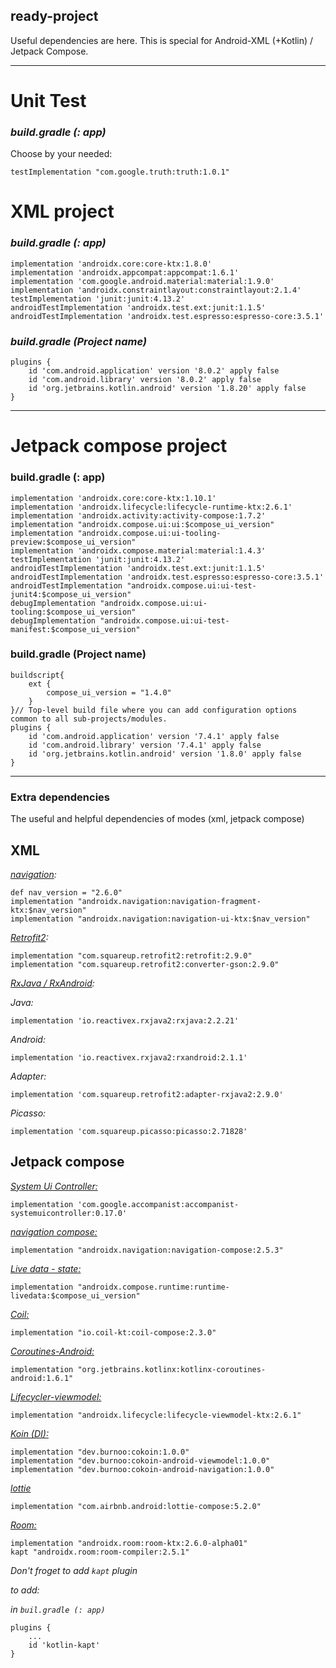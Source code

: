 ## ready-project
Useful dependencies are here. This is special for Android-XML (+Kotlin) / Jetpack Compose.

---

# Unit Test
### *build.gradle (: app)*
 Choose by your needed:
 
    testImplementation "com.google.truth:truth:1.0.1"

# XML project
### *build.gradle (: app)*

    implementation 'androidx.core:core-ktx:1.8.0'
    implementation 'androidx.appcompat:appcompat:1.6.1'
    implementation 'com.google.android.material:material:1.9.0'
    implementation 'androidx.constraintlayout:constraintlayout:2.1.4'
    testImplementation 'junit:junit:4.13.2'
    androidTestImplementation 'androidx.test.ext:junit:1.1.5'
    androidTestImplementation 'androidx.test.espresso:espresso-core:3.5.1'

### *build.gradle (Project name)*

    plugins {
        id 'com.android.application' version '8.0.2' apply false
        id 'com.android.library' version '8.0.2' apply false
        id 'org.jetbrains.kotlin.android' version '1.8.20' apply false
    }

---

# Jetpack compose project

### build.gradle (: app)

    implementation 'androidx.core:core-ktx:1.10.1'
    implementation 'androidx.lifecycle:lifecycle-runtime-ktx:2.6.1'
    implementation 'androidx.activity:activity-compose:1.7.2'
    implementation "androidx.compose.ui:ui:$compose_ui_version"
    implementation "androidx.compose.ui:ui-tooling-preview:$compose_ui_version"
    implementation 'androidx.compose.material:material:1.4.3'
    testImplementation 'junit:junit:4.13.2'
    androidTestImplementation 'androidx.test.ext:junit:1.1.5'
    androidTestImplementation 'androidx.test.espresso:espresso-core:3.5.1'
    androidTestImplementation "androidx.compose.ui:ui-test-junit4:$compose_ui_version"
    debugImplementation "androidx.compose.ui:ui-tooling:$compose_ui_version"
    debugImplementation "androidx.compose.ui:ui-test-manifest:$compose_ui_version"

### build.gradle (Project name)

    buildscript{
        ext {
            compose_ui_version = "1.4.0"
        }
    }// Top-level build file where you can add configuration options common to all sub-projects/modules.
    plugins {
        id 'com.android.application' version '7.4.1' apply false
        id 'com.android.library' version '7.4.1' apply false
        id 'org.jetbrains.kotlin.android' version '1.8.0' apply false
    }

---

### Extra dependencies
The useful and helpful dependencies of modes (xml, jetpack compose)

## XML

*[navigation](https://developer.android.com/guide/navigation/get-started#groovy):*
    
    def nav_version = "2.6.0"
    implementation "androidx.navigation:navigation-fragment-ktx:$nav_version"
    implementation "androidx.navigation:navigation-ui-ktx:$nav_version"

*[Retrofit2](https://github.com/square/retrofit):*

    implementation "com.squareup.retrofit2:retrofit:2.9.0"
    implementation "com.squareup.retrofit2:converter-gson:2.9.0"

*[RxJava / RxAndroid](https://github.com/ReactiveX/RxAndroid):*

  *Java:*

    implementation 'io.reactivex.rxjava2:rxjava:2.2.21'
    
  *Android:*    

    implementation 'io.reactivex.rxjava2:rxandroid:2.1.1'
    
  *Adapter:*

    implementation 'com.squareup.retrofit2:adapter-rxjava2:2.9.0'

*Picasso:*

    implementation 'com.squareup.picasso:picasso:2.71828'


## Jetpack compose

*[System Ui Controller:](https://google.github.io/accompanist/systemuicontroller/)*

    implementation 'com.google.accompanist:accompanist-systemuicontroller:0.17.0'

*[navigation compose:](https://developer.android.com/jetpack/compose/navigation)*

    implementation "androidx.navigation:navigation-compose:2.5.3"

*[Live data - state:](https://developer.android.com/jetpack/androidx/releases/compose-runtime)*

    implementation "androidx.compose.runtime:runtime-livedata:$compose_ui_version"

*[Coil:](https://github.com/coil-kt/coil)*

    implementation "io.coil-kt:coil-compose:2.3.0"

*[Coroutines-Android:](https://developer.android.com/kotlin/coroutines)*

    implementation "org.jetbrains.kotlinx:kotlinx-coroutines-android:1.6.1"

*[Lifecycler-viewmodel:](https://developer.android.com/jetpack/androidx/releases/lifecycle)*

    implementation "androidx.lifecycle:lifecycle-viewmodel-ktx:2.6.1"

*[Koin (DI):](https://github.com/burnoo/cokoin)*

    implementation "dev.burnoo:cokoin:1.0.0"
    implementation "dev.burnoo:cokoin-android-viewmodel:1.0.0"
    implementation "dev.burnoo:cokoin-android-navigation:1.0.0"

*[lottie](https://github.com/airbnb/lottie/blob/master/android-compose.md)*

    implementation "com.airbnb.android:lottie-compose:5.2.0"

*[Room:]()*
    
    implementation "androidx.room:room-ktx:2.6.0-alpha01"
    kapt "androidx.room:room-compiler:2.5.1"

  *Don't froget to add `kapt` plugin*
  
  *to add:*
  
  *in `buil.gradle (: app)`*
    
    plugins {
        ...
        id 'kotlin-kapt'
    }



